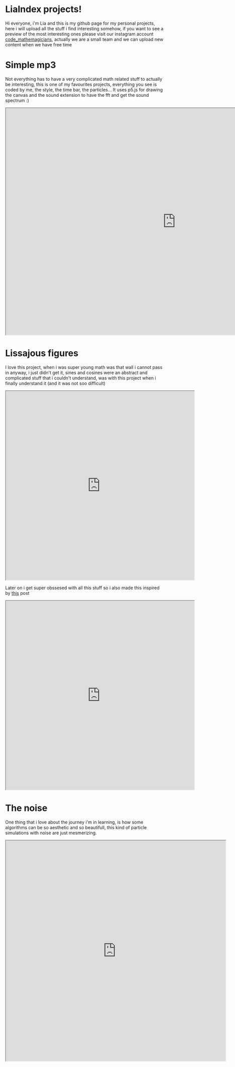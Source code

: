 # LiaIndex projects!

Hi everyone, i'm Lia and this is my github page for my personal projects, here i will upload all the stuff i find interesting somehow, if you want to see a preview of the most interesting ones please visit our instagram account 	[code_mathemagicians](https://www.instagram.com/code_mathemagicians), actually we are a small team and we can upload new content when we have free time 

# Simple mp3 

Not everything has to have a very complicated math related stuff to actually be interesting, this is one of my favourites projects, everything you see is coded by me, the style, the time bar, the particles... It uses p5.js for drawing the canvas and the sound extension to have the fft and get the sound spectrum :) 
<iframe src="https://editor.p5js.org/LiaIndex/embed/qtWsUToC3" width="1080" height="720"></iframe>

# Lissajous figures

I love this project, when i was super young math was that wall i cannot pass in anyway, i just didn't get it, sines and cosines were an abstract and complicated stuff that i couldn't understand, was with this project when i finally understand it (and it was not soo difficult)

<iframe src="https://editor.p5js.org/LiaIndex/embed/dP3-vjGk" width="600" height="600"></iframe>

Later on i get super obssesed with all this stuff so i also made this inspired by [this](http://benice-equation.blogspot.com/2012/01/fractal-spirograph.html) post
<iframe src="https://editor.p5js.org/LiaIndex/embed/97vv0_3G3" width="600" height="600"></iframe>

# The noise

One thing that i love about the journey i'm in learning, is how some algorithms can be so aesthetic and so beautifull, this kind of particle simulations with noise are just mesmerizing.

<iframe src="https://editor.p5js.org/LiaIndex/embed/FHVjvwkc" width="700" height="700"></iframe>

